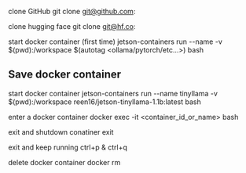 
clone GitHub
git clone git@github.com:<repo location>

clone hugging face
git clone git@hf.co: <repo location>

start docker container (first time)
jetson-containers run --name <name> -v $(pwd):/workspace $(autotag <ollama/pytorch/etc...>) bash

Save docker container  
----

start docker container <from img>
jetson-containers run --name tinyllama -v $(pwd):/workspace reen16/jetson-tinyllama-1.1b:latest bash

enter a docker container
docker exec -it <container_id_or_name> bash

exit and shutdown conatiner
exit

exit and keep running
ctrl+p  & ctrl+q

delete docker container 
docker rm <container name>